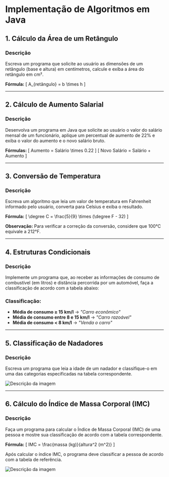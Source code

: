 # Implementação de Algoritmos em Java

## 1. Cálculo da Área de um Retângulo

### Descrição
Escreva um programa que solicite ao usuário as dimensões de um retângulo (base e altura) em centímetros, calcule e exiba a área do retângulo em cm².

**Fórmula:**
\[ A_{retângulo} = b \times h \]

---

## 2. Cálculo de Aumento Salarial

### Descrição
Desenvolva um programa em Java que solicite ao usuário o valor do salário mensal de um funcionário, aplique um percentual de aumento de 22% e exiba o valor do aumento e o novo salário bruto.

**Fórmulas:**
\[ Aumento = Salário \times 0.22 \]
\[ Novo Salário = Salário + Aumento \]

---

## 3. Conversão de Temperatura

### Descrição
Escreva um algoritmo que leia um valor de temperatura em Fahrenheit informado pelo usuário, converta para Celsius e exiba o resultado.

**Fórmula:**
\[ \degree C = \frac{5}{9} \times (\degree F - 32) \]

**Observação:** Para verificar a correção da conversão, considere que 100°C equivale a 212°F.

---

## 4. Estruturas Condicionais

### Descrição
Implemente um programa que, ao receber as informações de consumo de combustível (em litros) e distância percorrida por um automóvel, faça a classificação de acordo com a tabela abaixo:

### Classificação:
- **Média de consumo ≥ 15 km/l** → *"Carro econômico"*
- **Média de consumo entre 8 e 15 km/l** → *"Carro razoável"*
- **Média de consumo < 8 km/l** → *"Venda o carro"*


---


## 5. Classificação de Nadadores

### Descrição
Escreva um programa que leia a idade de um nadador e classifique-o em uma das categorias especificadas na tabela correspondente.

<img src="1 - Questões/idade.png" alt="Descrição da imagem">


---

## 6. Cálculo do Índice de Massa Corporal (IMC)

### Descrição
Faça um programa para calcular o Índice de Massa Corporal (IMC) de uma pessoa e mostre sua classificação de acordo com a tabela correspondente.

**Fórmula:**
\[ IMC = \frac{massa (kg)}{altura^2 (m^2)} \]

Após calcular o índice IMC, o programa deve classificar a pessoa de acordo com a tabela de referência.

<img src="1 - Questões/imc.png" alt="Descrição da imagem">
